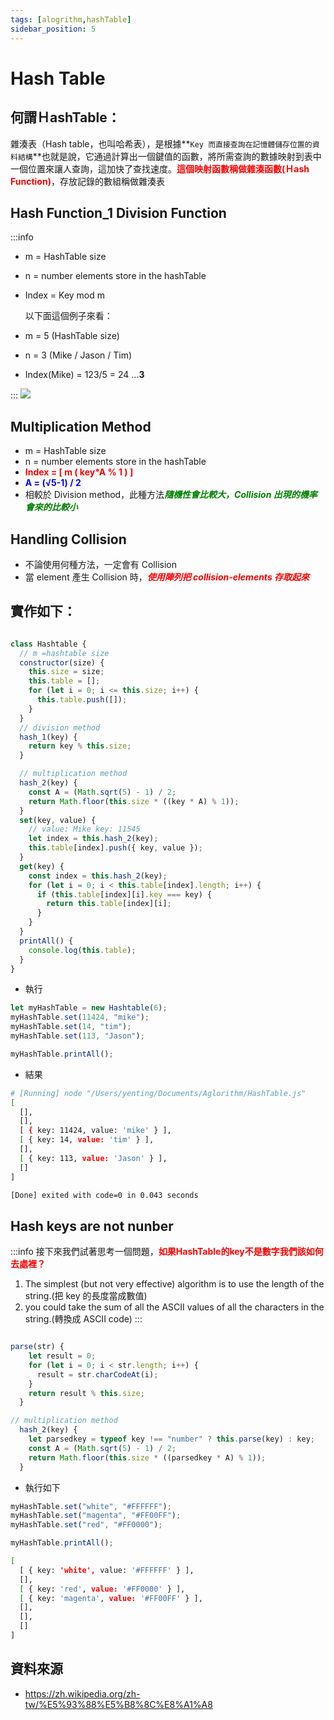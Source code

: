 ```yaml
---
tags: [alogrithm,hashTable]
sidebar_position: 5
---
```



# Hash Table

## 何謂ＨashTable：

雜湊表（Hash table，也叫哈希表），是根據**`Key 而直接查詢在記憶體儲存位置的資料結構`**也就是說，它通過計算出一個鍵值的函數，將所需查詢的數據映射到表中一個位置來讓人查詢，這加快了查找速度。<font color="red">**這個映射函數稱做雜湊函數(Ｈash Function)**</font>，存放記錄的數組稱做雜湊表

## Hash Function_1 Division Function

:::info

- m = HashTable size
- n = number elements store in the hashTable
- Index = Key mod m
  
  以下面這個例子來看：
- m = 5 (HashTable size)
- n = 3 (Mike / Jason / Tim)
- Index(Mike) = 123/5 = 24 ...**3**

  
:::
  ![](https://i.imgur.com/ohsmUEW.png)

## Multiplication Method

- m = HashTable size
- n = number elements store in the hashTable
- **<font color ="red">Index = [ m ( key*A % 1 ) ]</font>**
- **<font color="blue">A = (√5-1) / 2 </font>**
- 相較於 Division method，此種方法<font color="green">**_隨機性會比較大，Collision 出現的機率會來的比較小_**</font>

## Handling Collision

- 不論使用何種方法，一定會有 Collision
- 當 element 產生 Collision 時，<font color="red">**_使用陣列把 collision-elements 存取起來_**</font>

## 實作如下：


```js title="Build hashTable" showLineNumbers

class Hashtable {
  // m =hashtable size
  constructor(size) {
    this.size = size;
    this.table = [];
    for (let i = 0; i <= this.size; i++) {
      this.table.push([]);
    }
  }
  // division method
  hash_1(key) {
    return key % this.size;
  }

  // multiplication method
  hash_2(key) {
    const A = (Math.sqrt(5) - 1) / 2;
    return Math.floor(this.size * ((key * A) % 1));
  }
  set(key, value) {
    // value: Mike key: 11545
    let index = this.hash_2(key);
    this.table[index].push({ key, value });
  }
  get(key) {
    const index = this.hash_2(key);
    for (let i = 0; i < this.table[index].length; i++) {
      if (this.table[index][i].key === key) {
        return this.table[index][i];
      }
    }
  }
  printAll() {
    console.log(this.table);
  }
}
```

- 執行

```js  showLineNumbers
let myHashTable = new Hashtable(6);
myHashTable.set(11424, "mike");
myHashTable.set(14, "tim");
myHashTable.set(113, "Jason");

myHashTable.printAll();
```

- 結果

```bash title="[Running] node / Users / yenting / Documents / Aglorithm / HashTable.js" showLineNumbers
# [Running] node "/Users/yenting/Documents/Aglorithm/HashTable.js"
[
  [],
  [],
  [ { key: 11424, value: 'mike' } ],
  [ { key: 14, value: 'tim' } ],
  [],
  [ { key: 113, value: 'Jason' } ],
  []
]

[Done] exited with code=0 in 0.043 seconds
```

## Hash keys are not nunber
:::info
接下來我們試著思考一個問題，<font color="red">**如果HashTable的key不是數字我們該如何去處裡？**</font>

1. The simplest (but not very effective) algorithm is to use the length of the string.(把 key 的長度當成數值)
2. you could take the sum of all the ASCII values of all the characters in the string.(轉換成 ASCII code)
:::
<!-- - build parse function -->

```js title="build parse function" showLineNumbers

parse(str) {
    let result = 0;
    for (let i = 0; i < str.length; i++) {
      result = str.charCodeAt(i);
    }
    return result % this.size;
  }
```

<!-- - refactor hash_2 -->

```js title="refactor hash_2" showLineNumbers
// multiplication method
  hash_2(key) {
    let parsedkey = typeof key !== "number" ? this.parse(key) : key;
    const A = (Math.sqrt(5) - 1) / 2;
    return Math.floor(this.size * ((parsedkey * A) % 1));
  }
```

- 執行如下

```js showLineNumbers
myHashTable.set("white", "#FFFFFF");
myHashTable.set("magenta", "#FF00FF");
myHashTable.set("red", "#FF0000");

myHashTable.printAll();
```

```bash showLineNumbers
[
  [ { key: 'white', value: '#FFFFFF' } ],
  [],
  [ { key: 'red', value: '#FF0000' } ],
  [ { key: 'magenta', value: '#FF00FF' } ],
  [],
  [],
  []
]
```

## 資料來源

- https://zh.wikipedia.org/zh-tw/%E5%93%88%E5%B8%8C%E8%A1%A8